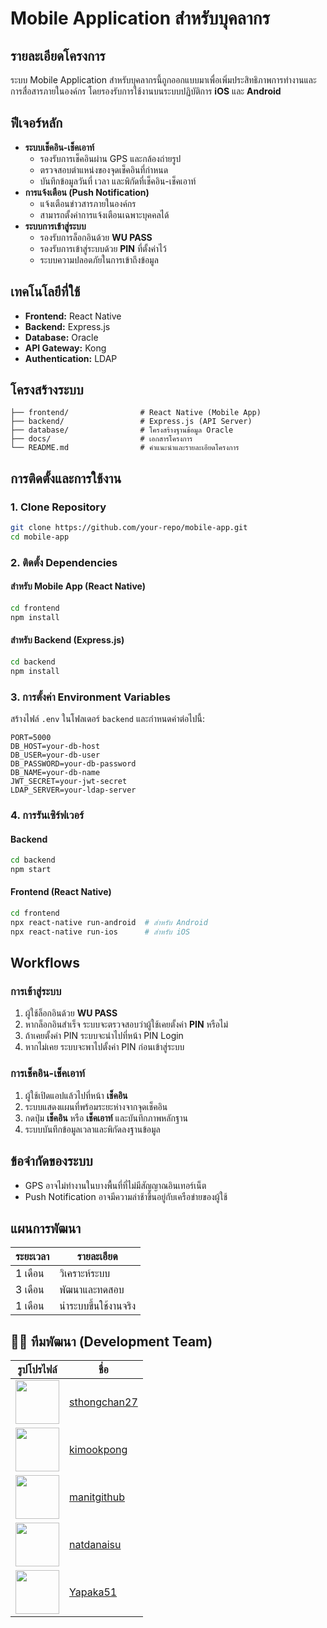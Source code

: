 # Mobile Application สำหรับบุคลากร

## รายละเอียดโครงการ
ระบบ Mobile Application สำหรับบุคลากรนี้ถูกออกแบบมาเพื่อเพิ่มประสิทธิภาพการทำงานและการสื่อสารภายในองค์กร โดยรองรับการใช้งานบนระบบปฏิบัติการ **iOS** และ **Android** 

## ฟีเจอร์หลัก
- **ระบบเช็คอิน-เช็คเอาท์**
  - รองรับการเช็คอินผ่าน GPS และกล้องถ่ายรูป
  - ตรวจสอบตำแหน่งของจุดเช็คอินที่กำหนด
  - บันทึกข้อมูลวันที่ เวลา และพิกัดที่เช็คอิน-เช็คเอาท์
- **การแจ้งเตือน (Push Notification)**
  - แจ้งเตือนข่าวสารภายในองค์กร
  - สามารถตั้งค่าการแจ้งเตือนเฉพาะบุคคลได้
- **ระบบการเข้าสู่ระบบ**
  - รองรับการล็อกอินด้วย **WU PASS**
  - รองรับการเข้าสู่ระบบด้วย **PIN** ที่ตั้งค่าไว้
  - ระบบความปลอดภัยในการเข้าถึงข้อมูล

## เทคโนโลยีที่ใช้
- **Frontend:** React Native
- **Backend:** Express.js
- **Database:** Oracle
- **API Gateway:** Kong
- **Authentication:** LDAP

## โครงสร้างระบบ
```
├── frontend/                # React Native (Mobile App)
├── backend/                 # Express.js (API Server)
├── database/                # โครงสร้างฐานข้อมูล Oracle
├── docs/                    # เอกสารโครงการ
└── README.md                # คำแนะนำและรายละเอียดโครงการ
```

## การติดตั้งและการใช้งาน
### 1. Clone Repository
```sh
git clone https://github.com/your-repo/mobile-app.git
cd mobile-app
```

### 2. ติดตั้ง Dependencies
#### สำหรับ Mobile App (React Native)
```sh
cd frontend
npm install
```

#### สำหรับ Backend (Express.js)
```sh
cd backend
npm install
```

### 3. การตั้งค่า Environment Variables
สร้างไฟล์ `.env` ในโฟลเดอร์ `backend` และกำหนดค่าต่อไปนี้:
```
PORT=5000
DB_HOST=your-db-host
DB_USER=your-db-user
DB_PASSWORD=your-db-password
DB_NAME=your-db-name
JWT_SECRET=your-jwt-secret
LDAP_SERVER=your-ldap-server
```

### 4. การรันเซิร์ฟเวอร์
#### Backend
```sh
cd backend
npm start
```

#### Frontend (React Native)
```sh
cd frontend
npx react-native run-android  # สำหรับ Android
npx react-native run-ios      # สำหรับ iOS
```

## Workflows
### การเข้าสู่ระบบ
1. ผู้ใช้ล็อกอินด้วย **WU PASS**
2. หากล็อกอินสำเร็จ ระบบจะตรวจสอบว่าผู้ใช้เคยตั้งค่า **PIN** หรือไม่
3. ถ้าเคยตั้งค่า PIN ระบบจะนำไปที่หน้า PIN Login
4. หากไม่เคย ระบบจะพาไปตั้งค่า PIN ก่อนเข้าสู่ระบบ

### การเช็คอิน-เช็คเอาท์
1. ผู้ใช้เปิดแอปแล้วไปที่หน้า **เช็คอิน**
2. ระบบแสดงแผนที่พร้อมระยะห่างจากจุดเช็คอิน
3. กดปุ่ม **เช็คอิน** หรือ **เช็คเอาท์** และบันทึกภาพหลักฐาน
4. ระบบบันทึกข้อมูลเวลาและพิกัดลงฐานข้อมูล

## ข้อจำกัดของระบบ
- GPS อาจไม่ทำงานในบางพื้นที่ที่ไม่มีสัญญาณอินเทอร์เน็ต
- Push Notification อาจมีความล่าช้าขึ้นอยู่กับเครือข่ายของผู้ใช้

## แผนการพัฒนา
| ระยะเวลา | รายละเอียด |
|-----------|------------|
| 1 เดือน | วิเคราะห์ระบบ |
| 3 เดือน | พัฒนาและทดสอบ |
| 1 เดือน | นำระบบขึ้นใช้งานจริง |

## 👨‍💻 **ทีมพัฒนา (Development Team)**

| รูปโปรไฟล์                                                               | ชื่อ                                            |
| ------------------------------------------------------------------------ | ----------------------------------------------- |
| <img src="https://github.com/sthongchan27.png" width="70" height="70" /> | [sthongchan27](https://github.com/sthongchan27) |
| <img src="https://github.com/kimookpong.png" width="70" height="70" />   | [kimookpong](https://github.com/kimookpong)     |
| <img src="https://github.com/manitgithub.png" width="70" height="70" />  | [manitgithub](https://github.com/manitgithub)   |
| <img src="https://github.com/natdanaisu.png" width="70" height="70" />   | [natdanaisu](https://github.com/natdanaisu)     |
| <img src="https://github.com/Yapaka51.png" width="70" height="70" />     | [Yapaka51](https://github.com/Yapaka51)         |


